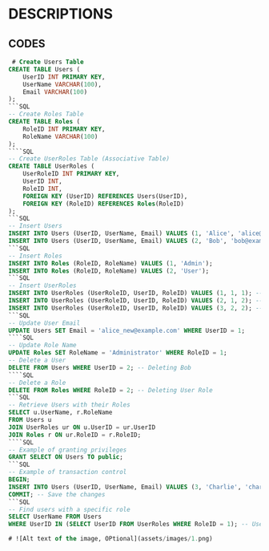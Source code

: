 # DESCRIPTIONS

## CODES
```SQL
 # Create Users Table
CREATE TABLE Users (
    UserID INT PRIMARY KEY,
    UserName VARCHAR(100),
    Email VARCHAR(100)
);
```SQL
-- Create Roles Table
CREATE TABLE Roles (
    RoleID INT PRIMARY KEY,
    RoleName VARCHAR(100)
);
````SQL
-- Create UserRoles Table (Associative Table)
CREATE TABLE UserRoles (
    UserRoleID INT PRIMARY KEY,
    UserID INT,
    RoleID INT,
    FOREIGN KEY (UserID) REFERENCES Users(UserID),
    FOREIGN KEY (RoleID) REFERENCES Roles(RoleID)
);
```SQL
-- Insert Users
INSERT INTO Users (UserID, UserName, Email) VALUES (1, 'Alice', 'alice@example.com');
INSERT INTO Users (UserID, UserName, Email) VALUES (2, 'Bob', 'bob@example.com');
```SQL
-- Insert Roles
INSERT INTO Roles (RoleID, RoleName) VALUES (1, 'Admin');
INSERT INTO Roles (RoleID, RoleName) VALUES (2, 'User');
```SQL
-- Insert UserRoles
INSERT INTO UserRoles (UserRoleID, UserID, RoleID) VALUES (1, 1, 1); -- Alice as Admin
INSERT INTO UserRoles (UserRoleID, UserID, RoleID) VALUES (2, 1, 2); -- Alice as User
INSERT INTO UserRoles (UserRoleID, UserID, RoleID) VALUES (3, 2, 2); -- Bob as User
```SQL
-- Update User Email
UPDATE Users SET Email = 'alice_new@example.com' WHERE UserID = 1;
````SQL
-- Update Role Name
UPDATE Roles SET RoleName = 'Administrator' WHERE RoleID = 1;
-- Delete a User
DELETE FROM Users WHERE UserID = 2; -- Deleting Bob
````SQL
-- Delete a Role
DELETE FROM Roles WHERE RoleID = 2; -- Deleting User Role
```SQL
-- Retrieve Users with their Roles
SELECT u.UserName, r.RoleName
FROM Users u
JOIN UserRoles ur ON u.UserID = ur.UserID
JOIN Roles r ON ur.RoleID = r.RoleID;
````SQL
-- Example of granting privileges
GRANT SELECT ON Users TO public;
```SQL
-- Example of transaction control
BEGIN;
INSERT INTO Users (UserID, UserName, Email) VALUES (3, 'Charlie', 'charlie@example.com');
COMMIT; -- Save the changes
```SQL
-- Find users with a specific role
SELECT UserName FROM Users
WHERE UserID IN (SELECT UserID FROM UserRoles WHERE RoleID = 1); -- Users with Admin role

# ![Alt text of the image, OPtional](assets/images/1.png)
